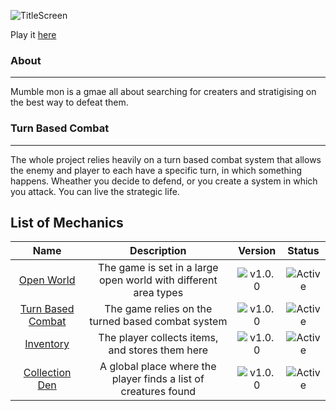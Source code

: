 ![TitleScreen](https://user-images.githubusercontent.com/67658523/205521190-85d92f69-8d78-4664-995f-d2f69f6ad45b.gif)

Play it [here]()

### About 
--- 
Mumble mon is a gmae all about searching for creaters and stratigising on the best way to defeat them.

### Turn Based Combat
---
The whole project relies heavily on a turn based combat system that allows the enemy and player to each have a specific turn, in which something happens. Wheather you decide to defend, or you create a system in which you attack. You can live the strategic life.

## List of Mechanics
[version-1.0.0]:https://img.shields.io/badge/Ver.-1.0.0-ff69b4
[active]:https://img.shields.io/badge/-Active-success
[dev]:https://img.shields.io/badge/-Unreleased-important

| Name | Description | Version | Status |
|:----:|:-----------:|:-------:|:------:|
| [Open World]() | The game is set in a large open world with different area types | ![v1.0.0][version-1.0.0] | ![Active][dev] |
| [Turn Based Combat]() | The game relies on the turned based combat system | ![v1.0.0][version-1.0.0] | ![Active][dev] |
| [Inventory]() | The player collects items, and stores them here | ![v1.0.0][version-1.0.0] | ![Active][dev] |
| [Collection Den]() | A global place where the player finds a list of creatures found | ![v1.0.0][version-1.0.0] | ![Active][dev] |
